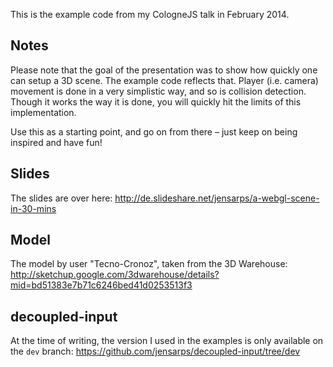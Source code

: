 This is the example code from my CologneJS talk in February 2014.

## Notes

Please note that the goal of the presentation was to show how quickly one can
setup a 3D scene. The example code reflects that. Player (i.e. camera) movement
is done in a very simplistic way, and so is collision detection. Though it works
the way it is done, you will quickly hit the limits of this implementation.

Use this as a starting point, and go on from there – just keep on being inspired
and have fun!

## Slides

The slides are over here: http://de.slideshare.net/jensarps/a-webgl-scene-in-30-mins

## Model

The model by user "Tecno-Cronoz", taken from the 3D Warehouse:
http://sketchup.google.com/3dwarehouse/details?mid=bd51383e7b71c6246bed41d0253513f3

## decoupled-input

At the time of writing, the version I used in the examples is only available on
the `dev`  branch: https://github.com/jensarps/decoupled-input/tree/dev
